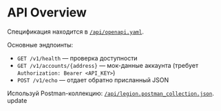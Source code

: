 # API Overview

Спецификация находится в [`/api/openapi.yaml`](../api/openapi.yaml).

Основные эндпоинты:
- `GET /v1/health` — проверка доступности
- `GET /v1/accounts/{address}` — мок-данные аккаунта (требует `Authorization: Bearer <API_KEY>`)
- `POST /v1/echo` — отдает обратно присланный JSON

Используй Postman-коллекцию: [`/api/legion.postman_collection.json`](../api/legion.postman_collection.json).
update
